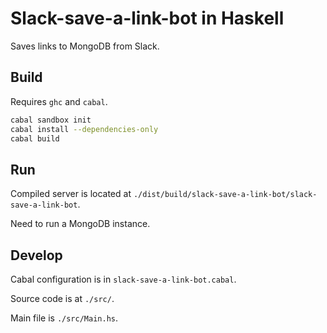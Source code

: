 Slack-save-a-link-bot in Haskell
================================
Saves links to MongoDB from Slack.

## Build
Requires `ghc` and `cabal`.
```bash
cabal sandbox init
cabal install --dependencies-only
cabal build
```

## Run
Compiled server is located at
`./dist/build/slack-save-a-link-bot/slack-save-a-link-bot`.

Need to run a MongoDB instance.

## Develop
Cabal configuration is in `slack-save-a-link-bot.cabal`.

Source code is at `./src/`.

Main file is `./src/Main.hs`.
